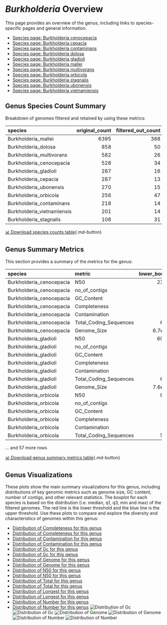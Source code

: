 # *Burkholderia* Overview
This page provides an overview of the genus, including links to species-specific pages and general information.

- [Species page: Burkholderia cenocepacia](Burkholderia_cenocepacia/index.md)
- [Species page: Burkholderia cepacia](Burkholderia_cepacia/index.md)
- [Species page: Burkholderia contaminans](Burkholderia_contaminans/index.md)
- [Species page: Burkholderia dolosa](Burkholderia_dolosa/index.md)
- [Species page: Burkholderia gladioli](Burkholderia_gladioli/index.md)
- [Species page: Burkholderia mallei](Burkholderia_mallei/index.md)
- [Species page: Burkholderia multivorans](Burkholderia_multivorans/index.md)
- [Species page: Burkholderia orbicola](Burkholderia_orbicola/index.md)
- [Species page: Burkholderia stagnalis](Burkholderia_stagnalis/index.md)
- [Species page: Burkholderia ubonensis](Burkholderia_ubonensis/index.md)
- [Species page: Burkholderia vietnamiensis](Burkholderia_vietnamiensis/index.md)
## Genus Species Count Summary
Breakdown of genomes filtered and retained by using these metrics:

| species                    |   original_count |   filtered_out_count |   final_count |
|:---------------------------|-----------------:|---------------------:|--------------:|
| Burkholderia_mallei        |             6395 |                  368 |          6027 |
| Burkholderia_dolosa        |              858 |                   50 |           808 |
| Burkholderia_multivorans   |              582 |                   26 |           556 |
| Burkholderia_cenocepacia   |              528 |                   34 |           494 |
| Burkholderia_gladioli      |              287 |                   16 |           271 |
| Burkholderia_cepacia       |              287 |                   13 |           274 |
| Burkholderia_ubonensis     |              270 |                   15 |           255 |
| Burkholderia_orbicola      |              256 |                   47 |           209 |
| Burkholderia_contaminans   |              218 |                   14 |           204 |
| Burkholderia_vietnamiensis |              201 |                   14 |           187 |
| Burkholderia_stagnalis     |              108 |                   31 |            77 |


[📊 Download species counts table](species_counts.csv){.md-button}
## Genus Summary Metrics
This section provides a summary of the metrics for the genus:

| species                  | metric                 |   lower_bounds |   upper_bounds |
|:-------------------------|:-----------------------|---------------:|---------------:|
| Burkholderia_cenocepacia | N50                    |    23000       |      nan       |
| Burkholderia_cenocepacia | no_of_contigs          |      nan       |      730       |
| Burkholderia_cenocepacia | GC_Content             |       66       |       68       |
| Burkholderia_cenocepacia | Completeness           |       93       |      nan       |
| Burkholderia_cenocepacia | Contamination          |      nan       |        5       |
| Burkholderia_cenocepacia | Total_Coding_Sequences |     6200       |     8200       |
| Burkholderia_cenocepacia | Genome_Size            |        6.7e+06 |        8.8e+06 |
| Burkholderia_gladioli    | N50                    |    60000       |      nan       |
| Burkholderia_gladioli    | no_of_contigs          |      nan       |      350       |
| Burkholderia_gladioli    | GC_Content             |       67       |       69       |
| Burkholderia_gladioli    | Completeness           |       92       |      nan       |
| Burkholderia_gladioli    | Contamination          |      nan       |        5       |
| Burkholderia_gladioli    | Total_Coding_Sequences |     6600       |     8100       |
| Burkholderia_gladioli    | Genome_Size            |        7.6e+06 |        9.1e+06 |
| Burkholderia_orbicola    | N50                    |     8000       |      nan       |
| Burkholderia_orbicola    | no_of_contigs          |      nan       |     1840       |
| Burkholderia_orbicola    | GC_Content             |       66       |       68       |
| Burkholderia_orbicola    | Completeness           |      100       |      nan       |
| Burkholderia_orbicola    | Contamination          |      nan       |        3       |
| Burkholderia_orbicola    | Total_Coding_Sequences |     5700       |     8100       |

... and 57 more rows


[📊 Download genus summary metrics table](genus_summary_metrics.csv){.md-button}
## Genus Visualizations
These plots show the main summary visualizations for this genus, including distributions of key genomic metrics such as genome size, GC content, number of contigs, and other relevant statistics. The boxplot for each species is based on the distribution (i.e. median, q1, q3, min and max) of the filtered genomes. The red line is the lower threshold and the blue line is the upper threshold. Use these plots to compare and explore the diversity and characteristics of genomes within this genus:

- [Distribution of Completeness for this genus](Completeness_Specific_boxplot_0.png)
- [Distribution of Completeness for this genus](Completeness_Specific_boxplot_10.png)
- [Distribution of Contamination for this genus](Contamination_boxplot_0.png)
- [Distribution of Contamination for this genus](Contamination_boxplot_10.png)
- [Distribution of Gc for this genus](GC_Content_boxplot_0.png)
- [Distribution of Gc for this genus](GC_Content_boxplot_10.png)
- [Distribution of Genome for this genus](Genome_Size_boxplot_0.png)
- [Distribution of Genome for this genus](Genome_Size_boxplot_10.png)
- [Distribution of N50 for this genus](N50_boxplot_0.png)
- [Distribution of N50 for this genus](N50_boxplot_10.png)
- [Distribution of Total for this genus](Total_Coding_Sequences_boxplot_0.png)
- [Distribution of Total for this genus](Total_Coding_Sequences_boxplot_10.png)
- [Distribution of Longest for this genus](longest_boxplot_0.png)
- [Distribution of Longest for this genus](longest_boxplot_10.png)
- [Distribution of Number for this genus](number_boxplot_0.png)
- [Distribution of Number for this genus](number_boxplot_10.png)
![Distribution of Gc](GC_Content_boxplot_0.png)
![Distribution of Gc](GC_Content_boxplot_10.png)
![Distribution of Genome](Genome_Size_boxplot_0.png)
![Distribution of Genome](Genome_Size_boxplot_10.png)
![Distribution of Number](number_boxplot_0.png)
![Distribution of Number](number_boxplot_10.png)
